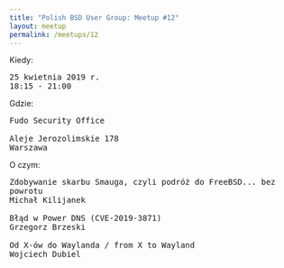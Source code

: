 ```yaml
---
title: "Polish BSD User Group: Meetup #12"
layout: meetup
permalink: /meetups/12
---
```

Kiedy:
<pre>
25 kwietnia 2019 r.
18:15 - 21:00
</pre>
Gdzie:
<pre>
Fudo Security Office

Aleje Jerozolimskie 178
Warszawa
</pre>
O czym:
<pre style="white-space: pre-wrap;">
Zdobywanie skarbu Smauga, czyli podróż do FreeBSD... bez powrotu
Michał Kilijanek

Błąd w Power DNS (CVE-2019-3871)
Grzegorz Brzeski

Od X-ów do Waylanda / from X to Wayland
Wojciech Dubiel
</pre>
